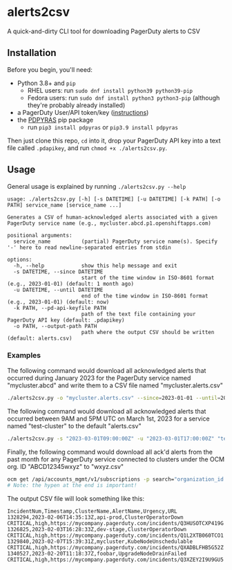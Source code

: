 # alerts2csv
A quick-and-dirty CLI tool for downloading PagerDuty alerts to CSV

## Installation
Before you begin, you'll need:
* Python 3.8+ and `pip`
  * RHEL users: run `sudo dnf install python39 python39-pip` 
  * Fedora users: run `sudo dnf install python3 python3-pip` (although they're probably already installed) 
* a PagerDuty User/API token/key ([instructions](https://support.pagerduty.com/docs/api-access-keys#section-generate-a-user-token-rest-api-key))
* the [PDPYRAS](https://github.com/PagerDuty/pdpyras) pip package
  * run `pip3 install pdpyras` or `pip3.9 install pdpyras`

Then just clone this repo, `cd` into it, drop your PagerDuty API key into a text file called `.pdapikey`, and run `chmod +x ./alerts2csv.py`.

## Usage
General usage is explained by running `./alerts2csv.py --help`
```
usage: ./alerts2csv.py [-h] [-s DATETIME] [-u DATETIME] [-k PATH] [-o PATH] service_name [service_name ...]

Generates a CSV of human-acknowledged alerts associated with a given PagerDuty service name (e.g., mycluster.abcd.p1.openshiftapps.com)

positional arguments:
  service_name          (partial) PagerDuty service name(s). Specify '-' here to read newline-separated entries from stdin

options:
  -h, --help            show this help message and exit
  -s DATETIME, --since DATETIME
                        start of the time window in ISO-8601 format (e.g., 2023-01-01) (default: 1 month ago)
  -u DATETIME, --until DATETIME
                        end of the time window in ISO-8601 format (e.g., 2023-01-01) (default: now)
  -k PATH, --pd-api-keyfile PATH
                        path of the text file containing your PagerDuty API key (default: .pdapikey)
  -o PATH, --output-path PATH
                        path where the output CSV should be written (default: alerts.csv)
```

### Examples
The following command would download all acknowledged alerts that occurred during January 2023 for the PagerDuty service named "mycluster.abcd" and write them to a CSV file named "mycluster.alerts.csv"
```bash
./alerts2csv.py -o "mycluster.alerts.csv" --since=2023-01-01 --until=2023-01-31 "mycluster.abcd"
```
The following command would download all acknowledged alerts that occurred between 9AM and 5PM UTC on March 1st, 2023 for a service named "test-cluster" to the default "alerts.csv"
```bash
./alerts2csv.py -s "2023-03-01T09:00:00Z" -u "2023-03-01T17:00:00Z" "test-cluster"
```
Finally, the following command would download all ack'd alerts from the past month for any PagerDuty service connected to clusters under the OCM org. ID "ABCD12345wxyz" to "wxyz.csv"
```bash
ocm get /api/accounts_mgmt/v1/subscriptions -p search="organization_id like 'ABCD12345wxyz'" | jq -r '.items[] | select(.managed==true and .status=="Active") | .console_url' | cut -d. -f3- | grep -v null | ./alerts2csv.py --output-path=wxyz.csv -
# Note: the hypen at the end is important!
```

The output CSV file will look something like this:
```csv
IncidentNum,Timestamp,ClusterName,AlertName,Urgency,URL
1328294,2023-02-06T14:35:13Z,api-prod,ClusterOperatorDown CRITICAL,high,https://mycompany.pagerduty.com/incidents/Q3HUSOTCXP419G
1326825,2023-02-03T16:28:33Z,dev-stage,ClusterOperatorDown CRITICAL,high,https://mycompany.pagerduty.com/incidents/Q1L2XTB060TCO1
1329840,2023-02-07T15:39:31Z,mycluster,KubeNodeUnschedulable CRITICAL,high,https://mycompany.pagerduty.com/incidents/QXADBLFHB5G52Z
1340527,2023-02-20T11:18:37Z,foobar,UpgradeNodeDrainFailed CRITICAL,high,https://mycompany.pagerduty.com/incidents/Q3XZEY2I9U9GU5
```
